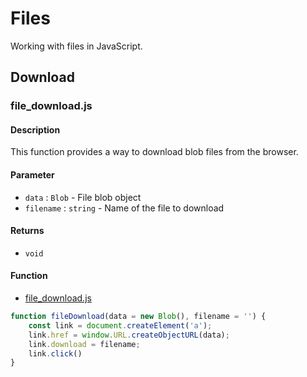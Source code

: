# Files
Working with files in JavaScript.

## Download
### file_download.js

#### Description
This function provides a way to download blob files from the browser.

#### Parameter
- `data` : `Blob` - File blob object
- `filename` : `string` - Name of the file to download

#### Returns
- `void`

#### Function
- [file_download.js](./file_download.js)

```js
function fileDownload(data = new Blob(), filename = '') {
    const link = document.createElement('a');
    link.href = window.URL.createObjectURL(data);
    link.download = filename;
    link.click()
}
```
